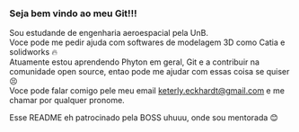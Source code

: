 ### Seja bem vindo ao meu Git!!!

Sou estudande de engenharia aeroespacial pela UnB.  
Voce pode me pedir ajuda com softwares de modelagem 3D como Catia e solidworks :fire:  
Atuamente estou aprendendo Phyton em geral, Git e a contribuir na comunidade open source, entao pode me ajudar com essas coisa se quiser :persevere:  
Voce pode falar comigo pele meu email keterly.eckhardt@gmail.com e me chamar por qualquer pronome.

Esse README eh patrocinado pela BOSS uhuuu, onde sou mentorada :blush:

<!--
**ket-eckhardt/ket-eckhardt** is a ✨ _special_ ✨ repository because its `README.md` (this file) appears on your GitHub profile.

Here are some ideas to get you started:

- 🔭 I’m currently working on ...
- 🌱 I’m currently learning ...
- 👯 I’m looking to collaborate on ...
- 🤔 I’m looking for help with ...
- 💬 Ask me about ...
- 📫 How to reach me: ...
- 😄 Pronouns: ...
- ⚡ Fun fact: ...
